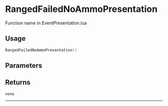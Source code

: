 # RangedFailedNoAmmoPresentation
Function name in EventPresentation.lua
## Usage
```lua
RangedFailedNoAmmoPresentation()
```
## Parameters

## Returns
`none`

---